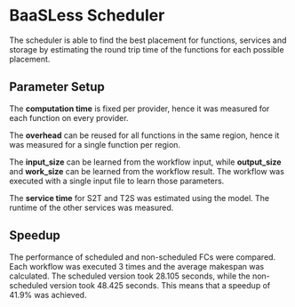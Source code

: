 # BaaSLess Scheduler

The scheduler is able to find the best placement for functions, services and storage by estimating the round trip time
of the functions for each possible placement.

## Parameter Setup

The **computation time** is fixed per provider, hence it was measured for each function on every provider. 

The **overhead** can be reused for all functions in the same region, hence it was measured for a single function per
region.

The **input_size** can be learned from the workflow input, while **output_size** and **work_size** can be
learned from the workflow result. The workflow was executed with a single input file to learn those parameters. 

The **service time** for S2T and T2S was estimated using the model. The runtime of the other services was measured. 

## Speedup

The performance of scheduled and non-scheduled FCs were compared. Each workflow was executed 3 times and the average
makespan was calculated. The scheduled version took 28.105 seconds, while the non-scheduled version took 48.425 seconds. This means that a speedup of 41.9% was achieved.  
